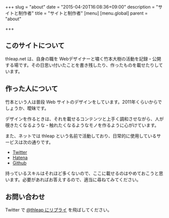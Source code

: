 +++
slug = "about"
date = "2015-04-20T16:08:36+09:00"
description = "サイトと制作者"
title = "サイトと制作者"
[menu]
  [menu.global]
      parent = "about"

+++

## このサイトについて
thleap.net は、自身の職を Webデザイナーと嘯く竹本大樹の活動を記録・公開する場です。その日思い付いたことを書き残したり、作ったものを載せたりしています。

## 作った人について
竹本という人は普段 Web サイトのデザインをしています。2011年くらいからでしょうか、曖昧です。

デザインを作るときは、それを載せるコンテンツと上手く調和させながら、人が覗きたくなるような・触れたくなるようなモノを作るように心がけています。

また、ネットでは thleap という名前で活動しており、日常的に使用しているサービスは次の通りです。

- [Twitter](https://twitter.com/thleap)
- [Hatena](http://profile.hatena.ne.jp/thleap/)
- [Github](https://github.com/thleap)

持っているスキルはそれほど多くないので、ここに載せるのはやめておこうと思います。必要があればお答えするので、適当に尋ねてみてください。

## お問い合わせ
Twitter で [@thleap にリプライ](https://twitter.com/thleap) を飛ばしてください。
